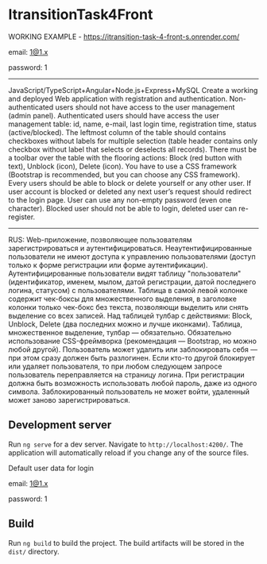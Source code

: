 # ItransitionTask4Front

WORKING EXAMPLE - https://itransition-task-4-front-s.onrender.com/

email: 1@1.x

password: 1

----------------------------------------------------------------------
JavaScript/TypeScript+Angular+Node.js+Express+MySQL
Create a working and deployed Web application with registration and authentication.
Non-authenticated users should not have access to the user management (admin panel).
Authenticated users should have access the user management table: id, name, e-mail, last login time, registration time, status (active/blocked).
The leftmost column of the table should contains checkboxes without labels for multiple selection (table header contains only checkbox without label that selects or deselects all records).
There must be a toolbar over the table with the flooring actions: Block (red button with text), Unblock (icon), Delete (icon).
You have to use a CSS framework (Bootstrap is recommended, but you can choose any CSS framework).
Every users should be able to block or delete yourself or any other user.
If user account is blocked or deleted any next user’s request should redirect to the login page.
User can use any non-empty password (even one character).
Blocked user should not be able to login, deleted user can re-register.


----------------------------------------------------------------------
RUS:
Web-приложение, позволяющее пользователям зарегистрироваться и аутентифицироваться. Неаутентифицированные пользователи не имеют доступа к управлению пользователями (доступ только к форме регистрации или форме аутентификации).
Аутентифицированные пользователи видят таблицу "пользователи" (идентификатор, именем, мылом, датой регистрации, датой последнего логина, статусом) с пользователями.
Таблица в самой левой колонке содержит чек-боксы для множественного выделения, в заголовке колонки только чек-бокс без текста, позволяющи выделить или снять выделение со всех записей. Над таблицей тулбар с действиями: Block, Unblock, Delete (два последних можно и лучше иконками). Таблица, множественное выделение, тулбар — обязательно. Обязательно использование CSS-фреймворка (рекомендация — Bootstrap, но можно любой другой).
Пользователь может удалить или заблокировать себя — при этом сразу должен быть разлогинен. Если кто-то другой блокирует или удаляет пользователя, то при любом следующем запросе пользователь переправляется на страницу логина.
При регистрации должна быть возможность использовать любой пароль, даже из одного символа.
Заблокированный пользователь не может войти, удаленный может заново зарегистрироваться.

## Development server

Run `ng serve` for a dev server. Navigate to `http://localhost:4200/`. The application will automatically reload if you change any of the source files.

Default user data for login

email: 1@1.x

password: 1

## Build

Run `ng build` to build the project. The build artifacts will be stored in the `dist/` directory.
